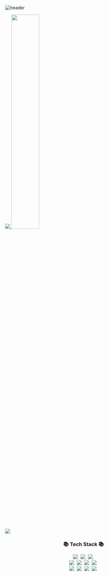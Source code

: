 ![header](https://capsule-render.vercel.app/api?type=wave&color=#02715&height=300&section=header&text=JeongKwanho&fontSize=90&animation=fadeIn&fontColor=d6ace6&fontAlignY=30)

<a href="s">
  <img src="https://github-readme-stats.vercel.app/api/top-langs/?username=JeongKwanho&exclude_repo=JeongKwanho.github.io&layout=compact&theme=tokyonight" />
</a>
<a href="s">
  <img src="https://github-readme-stats.vercel.app/api?username=JeongKwanho&theme=tokyonight&show_icons=true" width="42%" />
</a>

![](https://github-profile-summary-cards.vercel.app/api/cards/profile-details?username=JeongKwanho&theme=nord_dark)

<h3 align="center">📚 Tech Stack 📚</h3>
<p align="center">
  <img src="https://img.shields.io/badge/Python-000000?style=flat-square&logo=Python&logoColor=white"/></a>&nbsp
  <img src="https://img.shields.io/badge/C++-000000?style=flat-square&logo=C%2B%2B&logoColor=white"/></a>&nbsp 
  <img src="https://img.shields.io/badge/C%23-000000?style=flat-square&logo=Csharp&logoColor=white"/></a>&nbsp 
  <br>
  <img src="https://img.shields.io/badge/Unity-6DB33F?style=flat-square&logo=Unity&logoColor=white"/></a>&nbsp
  <img src="https://img.shields.io/badge/OpenModelica-6DB33F?style=flat-square&logo=OpenModelica&logoColor=white"/></a>&nbsp 
  <img src="https://img.shields.io/badge/VisualStuidio-6DB33F?style=flat-square&logo=Visualstudio&logoColor=white"/></a>&nbsp
  <img src="https://img.shields.io/badge/Express-000000?style=flat-square&logo=Express&logoColor=white"/></a>&nbsp
  <br>
  <img src="https://img.shields.io/badge/Mysql-E6B91E?style=flat-square&logo=MySql&logoColor=white"/></a>&nbsp 
  <img src="https://img.shields.io/badge/AWS-232F3E?style=flat-square&logo=AmazonAWS&logoColor=white"/></a>&nbsp 
  <img src="https://img.shields.io/badge/Docker-2496ED?style=flat-square&logo=Docker&logoColor=white"/></a>&nbsp 
  <img src="https://img.shields.io/badge/Jenkins-D24939?style=flat-square&logo=Jenkins&logoColor=white"/></a>&nbsp 
</p>

<!--
**JeongKwanho/JeongKwanho** is a ✨ _special_ ✨ repository because its `README.md` (this file) appears on your GitHub profile.

Here are some ideas to get you started:

- 🔭 I’m currently working on ...
- 🌱 I’m currently learning ...
- 👯 I’m looking to collaborate on ...
- 🤔 I’m looking for help with ...
- 💬 Ask me about ...
- 📫 How to reach me: ...
- 😄 Pronouns: ...
- ⚡ Fun fact: ...
-->
